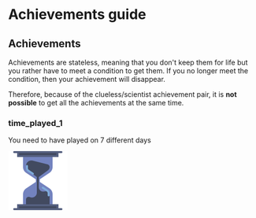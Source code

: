 # Achievements guide

## Achievements

Achievements are stateless, meaning that you don't keep them for life but you rather have to meet a condition to get them. If you no longer meet the condition, then your achievement will disappear. 

Therefore, because of the clueless/scientist achievement pair, it is **not possible** to get all the achievements at the same time.

### time\_played\_1

You need to have played on 7 different days

![The achievement icon for time\_played\_1 ](../.gitbook/assets/time_played_1.svg)



